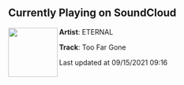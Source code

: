 ## Currently Playing on SoundCloud

[<img align="left" width="100" src="https://i1.sndcdn.com/artworks-ti5vqQlSkCMuAUVf-93208A-t500x500.jpg">](https://soundcloud.com/etrnlsound/too-far-gone)

**Artist**: ETERNAL 

**Track**: Too Far Gone

Last updated at 09/15/2021 09:16
